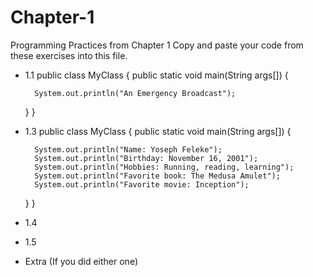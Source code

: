 # Chapter-1
Programming Practices from Chapter 1
Copy and paste your code from these exercises into this file.

* 1.1
public class MyClass 
{
    public static void main(String args[]) 
    {

        System.out.println("An Emergency Broadcast");
    }
}


* 1.3
public class MyClass 
{
    public static void main(String args[]) 
    {

        System.out.println("Name: Yoseph Feleke");
        System.out.println("Birthday: November 16, 2001");
        System.out.println("Hobbies: Running, reading, learning");
        System.out.println("Favorite book: The Medusa Amulet");
        System.out.println("Favorite movie: Inception");
    }
}


* 1.4


* 1.5


* Extra (If you did either one)
